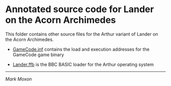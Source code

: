 # Annotated source code for Lander on the Acorn Archimedes

This folder contains other source files for the Arthur variant of Lander on the Acorn Archimedes.

* [GameCode.inf](GameCode.inf) contains the load and execution addresses for the GameCode game binary

* [Lander,ffb](Lander,ffb) is the BBC BASIC loader for the Arthur operating system

---

_Mark Moxon_